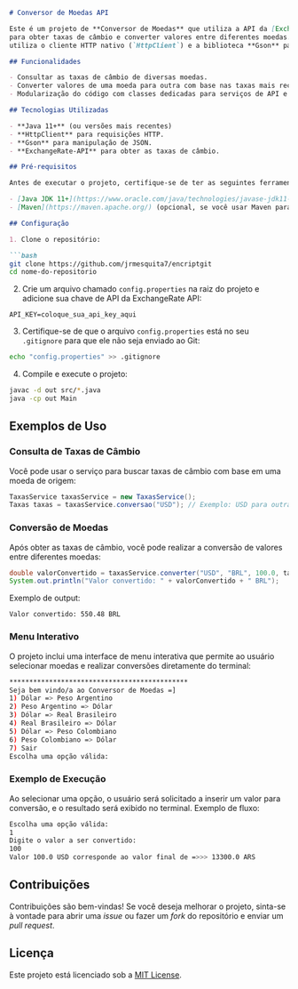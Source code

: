 ```markdown
# Conversor de Moedas API

Este é um projeto de **Conversor de Moedas** que utiliza a API da [ExchangeRate-API](https://www.exchangerate-api.com/)
para obter taxas de câmbio e converter valores entre diferentes moedas. O projeto está implementado em **Java** e
utiliza o cliente HTTP nativo (`HttpClient`) e a biblioteca **Gson** para trabalhar com JSON.

## Funcionalidades

- Consultar as taxas de câmbio de diversas moedas.
- Converter valores de uma moeda para outra com base nas taxas mais recentes.
- Modularização do código com classes dedicadas para serviços de API e conversão de moedas.

## Tecnologias Utilizadas

- **Java 11+** (ou versões mais recentes)
- **HttpClient** para requisições HTTP.
- **Gson** para manipulação de JSON.
- **ExchangeRate-API** para obter as taxas de câmbio.

## Pré-requisitos

Antes de executar o projeto, certifique-se de ter as seguintes ferramentas instaladas:

- [Java JDK 11+](https://www.oracle.com/java/technologies/javase-jdk11-downloads.html)
- [Maven](https://maven.apache.org/) (opcional, se você usar Maven para gerenciamento de dependências)

## Configuração

1. Clone o repositório:

```bash
git clone https://github.com/jrmesquita7/encriptgit
cd nome-do-repositorio
```

2. Crie um arquivo chamado `config.properties` na raiz do projeto e adicione sua chave de API da ExchangeRate API:

```properties
API_KEY=coloque_sua_api_key_aqui
```

3. Certifique-se de que o arquivo `config.properties` está no seu `.gitignore` para que ele não seja enviado ao Git:

```bash
echo "config.properties" >> .gitignore
```

4. Compile e execute o projeto:

```bash
javac -d out src/*.java
java -cp out Main
```

## Exemplos de Uso

### Consulta de Taxas de Câmbio

Você pode usar o serviço para buscar taxas de câmbio com base em uma moeda de origem:

```java
TaxasService taxasService = new TaxasService();
Taxas taxas = taxasService.conversao("USD"); // Exemplo: USD para outras moedas
```

### Conversão de Moedas

Após obter as taxas de câmbio, você pode realizar a conversão de valores entre diferentes moedas:

```java
double valorConvertido = taxasService.converter("USD", "BRL", 100.0, taxas); 
System.out.println("Valor convertido: " + valorConvertido + " BRL");
```

Exemplo de output:

```plaintext
Valor convertido: 550.48 BRL
```

### Menu Interativo

O projeto inclui uma interface de menu interativa que permite ao usuário selecionar moedas e realizar conversões diretamente do terminal:

```bash
*********************************************
Seja bem vindo/a ao Conversor de Moedas =]
1) Dólar => Peso Argentino
2) Peso Argentino => Dólar
3) Dólar => Real Brasileiro
4) Real Brasileiro => Dólar
5) Dólar => Peso Colombiano
6) Peso Colombiano => Dólar
7) Sair
Escolha uma opção válida:
```

### Exemplo de Execução

Ao selecionar uma opção, o usuário será solicitado a inserir um valor para conversão, e o resultado será exibido no terminal. Exemplo de fluxo:

```bash
Escolha uma opção válida:
1
Digite o valor a ser convertido:
100
Valor 100.0 USD corresponde ao valor final de =>>> 13300.0 ARS
```

## Contribuições

Contribuições são bem-vindas! Se você deseja melhorar o projeto, sinta-se à vontade para abrir uma _issue_ ou fazer um _fork_ do repositório e enviar um _pull request_.

## Licença

Este projeto está licenciado sob a [MIT License](https://opensource.org/licenses/MIT).
```
